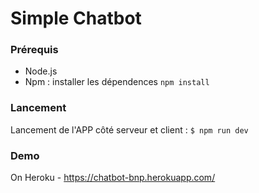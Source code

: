 # Simple Chatbot

### Prérequis 

- Node.js
- Npm :  installer les dépendences ```npm install``` 

### Lancement
Lancement de l'APP côté serveur et client : ```$ npm run dev```

### Demo
On Heroku - https://chatbot-bnp.herokuapp.com/
